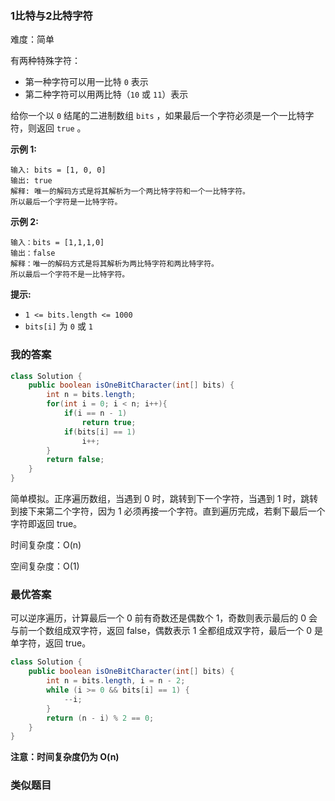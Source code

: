 ### 1比特与2比特字符

难度：简单



有两种特殊字符：

- 第一种字符可以用一比特 `0` 表示
- 第二种字符可以用两比特（`10` 或 `11`）表示

给你一个以 `0` 结尾的二进制数组 `bits` ，如果最后一个字符必须是一个一比特字符，则返回 `true` 。

 

**示例 1:**

```
输入: bits = [1, 0, 0]
输出: true
解释: 唯一的解码方式是将其解析为一个两比特字符和一个一比特字符。
所以最后一个字符是一比特字符。
```

**示例 2:**

```
输入：bits = [1,1,1,0]
输出：false
解释：唯一的解码方式是将其解析为两比特字符和两比特字符。
所以最后一个字符不是一比特字符。
```

 

**提示:**

- `1 <= bits.length <= 1000`
- `bits[i]` 为 `0` 或 `1`





### 我的答案

```java
class Solution {
    public boolean isOneBitCharacter(int[] bits) {
        int n = bits.length;
        for(int i = 0; i < n; i++){
            if(i == n - 1)
                return true;
            if(bits[i] == 1)
                i++;
        }
        return false;
    }
}
```

简单模拟。正序遍历数组，当遇到 0 时，跳转到下一个字符，当遇到 1 时，跳转到接下来第二个字符，因为 1 必须再接一个字符。直到遍历完成，若剩下最后一个字符即返回 true。



时间复杂度：O(n)

空间复杂度：O(1)





### 最优答案

可以逆序遍历，计算最后一个 0 前有奇数还是偶数个 1，奇数则表示最后的 0 会与前一个数组成双字符，返回 false，偶数表示 1 全都组成双字符，最后一个 0 是单字符，返回 true。

```java
class Solution {
    public boolean isOneBitCharacter(int[] bits) {
        int n = bits.length, i = n - 2;
        while (i >= 0 && bits[i] == 1) {
            --i;
        }
        return (n - i) % 2 == 0;
    }
}
```

**注意：时间复杂度仍为 O(n)**





### 类似题目

